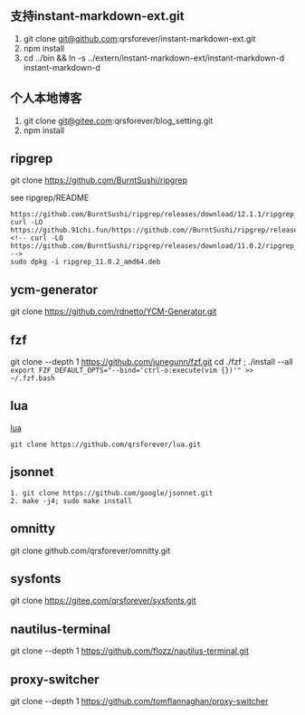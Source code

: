 支持instant-markdown-ext.git
----------------------------
1. git clone git@github.com:qrsforever/instant-markdown-ext.git
2. npm install
3. cd ../bin && ln -s ../extern/instant-markdown-ext/instant-markdown-d instant-markdown-d


个人本地博客
-----------
1. git clone git@gitee.com:qrsforever/blog_setting.git
2. npm install

ripgrep
-------

git clone https://github.com/BurntSushi/ripgrep

see ripgrep/README

    https://github.com/BurntSushi/ripgrep/releases/download/12.1.1/ripgrep_12.1.1_amd64.deb
    curl -LO https://github.91chi.fun/https://github.com//BurntSushi/ripgrep/releases/download/13.0.0/ripgrep_13.0.0_amd64.deb
    <!-- curl -LO https://github.com/BurntSushi/ripgrep/releases/download/11.0.2/ripgrep_11.0.2_amd64.deb -->
    sudo dpkg -i ripgrep_11.0.2_amd64.deb


ycm-generator
-------------

git clone https://github.com/rdnetto/YCM-Generator.git


fzf
-----

git clone --depth 1 https://github.com/junegunn/fzf.git
cd ./fzf ; ./install --all
` export FZF_DEFAULT_OPTS="--bind='ctrl-o:execute(vim {})'" >> ~/.fzf.bash `


lua
------

[lua](https://jaist.dl.sourceforge.net/project/luabinaries/5.3.5/Docs%20and%20Sources/lua-5.3.5_Sources.tar.gz)

    git clone https://github.com/qrsforever/lua.git 


jsonnet
-------

    1. git clone https://github.com/google/jsonnet.git
    2. make -j4; sudo make install


omnitty
-------

git clone github.com/qrsforever/omnitty.git


sysfonts
--------
git clone https://gitee.com/qrsforever/sysfonts.git


nautilus-terminal
-----------------
git clone --depth 1 https://github.com/flozz/nautilus-terminal.git


proxy-switcher
--------------
git clone --depth 1 https://github.com/tomflannaghan/proxy-switcher
